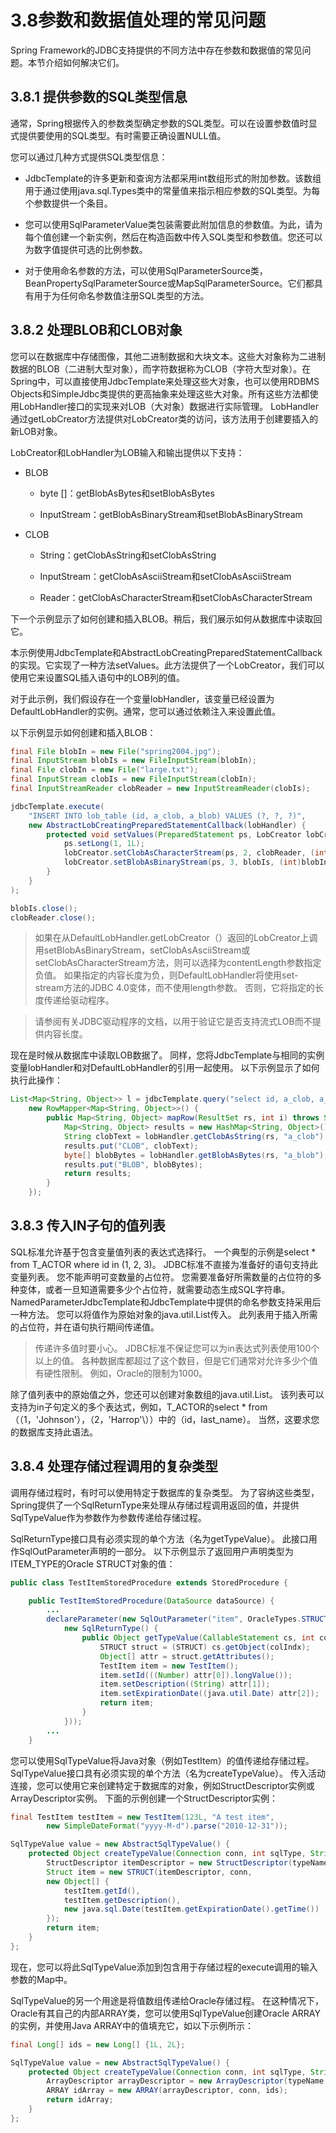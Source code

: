 # 3.8参数和数据值处理的常见问题

Spring Framework的JDBC支持提供的不同方法中存在参数和数据值的常见问题。本节介绍如何解决它们。

## 3.8.1 提供参数的SQL类型信息

通常，Spring根据传入的参数类型确定参数的SQL类型。可以在设置参数值时显式提供要使用的SQL类型。有时需要正确设置NULL值。

您可以通过几种方式提供SQL类型信息：

* JdbcTemplate的许多更新和查询方法都采用int数组形式的附加参数。该数组用于通过使用java.sql.Types类中的常量值来指示相应参数的SQL类型。为每个参数提供一个条目。

* 您可以使用SqlParameterValue类包装需要此附加信息的参数值。为此，请为每个值创建一个新实例，然后在构造函数中传入SQL类型和参数值。您还可以为数字值提供可选的比例参数。

* 对于使用命名参数的方法，可以使用SqlParameterSource类，BeanPropertySqlParameterSource或MapSqlParameterSource。它们都具有用于为任何命名参数值注册SQL类型的方法。

## 3.8.2 处理BLOB和CLOB对象

您可以在数据库中存储图像，其他二进制数据和大块文本。这些大对象称为二进制数据的BLOB（二进制大型对象），而字符数据称为CLOB（字符大型对象）。在Spring中，可以直接使用JdbcTemplate来处理这些大对象，也可以使用RDBMS Objects和SimpleJdbc类提供的更高抽象来处理这些大对象。所有这些方法都使用LobHandler接口的实现来对LOB（大对象）数据进行实际管理。 LobHandler通过getLobCreator方法提供对LobCreator类的访问，该方法用于创建要插入的新LOB对象。

LobCreator和LobHandler为LOB输入和输出提供以下支持：

* BLOB

    * byte []：getBlobAsBytes和setBlobAsBytes

    * InputStream：getBlobAsBinaryStream和setBlobAsBinaryStream

* CLOB

    * String：getClobAsString和setClobAsString

    * InputStream：getClobAsAsciiStream和setClobAsAsciiStream

    * Reader：getClobAsCharacterStream和setClobAsCharacterStream

下一个示例显示了如何创建和插入BLOB。稍后，我们展示如何从数据库中读取回它。

本示例使用JdbcTemplate和AbstractLobCreatingPreparedStatementCallback的实现。它实现了一种方法setValues。此方法提供了一个LobCreator，我们可以使用它来设置SQL插入语句中的LOB列的值。

对于此示例，我们假设存在一个变量lobHandler，该变量已经设置为DefaultLobHandler的实例。通常，您可以通过依赖注入来设置此值。

以下示例显示如何创建和插入BLOB：

~~~java
final File blobIn = new File("spring2004.jpg");
final InputStream blobIs = new FileInputStream(blobIn);
final File clobIn = new File("large.txt");
final InputStream clobIs = new FileInputStream(clobIn);
final InputStreamReader clobReader = new InputStreamReader(clobIs);

jdbcTemplate.execute(
    "INSERT INTO lob_table (id, a_clob, a_blob) VALUES (?, ?, ?)",
    new AbstractLobCreatingPreparedStatementCallback(lobHandler) {  
        protected void setValues(PreparedStatement ps, LobCreator lobCreator) throws SQLException {
            ps.setLong(1, 1L);
            lobCreator.setClobAsCharacterStream(ps, 2, clobReader, (int)clobIn.length());  
            lobCreator.setBlobAsBinaryStream(ps, 3, blobIs, (int)blobIn.length());  
        }
    }
);

blobIs.close();
clobReader.close();
~~~

>如果在从DefaultLobHandler.getLobCreator（）返回的LobCreator上调用setBlobAsBinaryStream，setClobAsAsciiStream或setClobAsCharacterStream方法，则可以选择为contentLength参数指定负值。 如果指定的内容长度为负，则DefaultLobHandler将使用set-stream方法的JDBC 4.0变体，而不使用length参数。 否则，它将指定的长度传递给驱动程序。

>请参阅有关JDBC驱动程序的文档，以用于验证它是否支持流式LOB而不提供内容长度。

现在是时候从数据库中读取LOB数据了。 同样，您将JdbcTemplate与相同的实例变量lobHandler和对DefaultLobHandler的引用一起使用。 以下示例显示了如何执行此操作：

~~~java
List<Map<String, Object>> l = jdbcTemplate.query("select id, a_clob, a_blob from lob_table",
    new RowMapper<Map<String, Object>>() {
        public Map<String, Object> mapRow(ResultSet rs, int i) throws SQLException {
            Map<String, Object> results = new HashMap<String, Object>();
            String clobText = lobHandler.getClobAsString(rs, "a_clob");  
            results.put("CLOB", clobText);
            byte[] blobBytes = lobHandler.getBlobAsBytes(rs, "a_blob");  
            results.put("BLOB", blobBytes);
            return results;
        }
    });
~~~

## 3.8.3 传入IN子句的值列表

SQL标准允许基于包含变量值列表的表达式选择行。 一个典型的示例是select * from T_ACTOR where id in (1, 2, 3)。 JDBC标准不直接为准备好的语句支持此变量列表。 您不能声明可变数量的占位符。 您需要准备好所需数量的占位符的多种变体，或者一旦知道需要多少个占位符，就需要动态生成SQL字符串。 NamedParameterJdbcTemplate和JdbcTemplate中提供的命名参数支持采用后一种方法。 您可以将值作为原始对象的java.util.List传入。 此列表用于插入所需的占位符，并在语句执行期间传递值。

>传递许多值时要小心。 JDBC标准不保证您可以为in表达式列表使用100个以上的值。 各种数据库都超过了这个数目，但是它们通常对允许多少个值有硬性限制。 例如，Oracle的限制为1000。

除了值列表中的原始值之外，您还可以创建对象数组的java.util.List。 该列表可以支持为in子句定义的多个表达式，例如，T_ACTOR的select * from（（1，'Johnson'），（2，'Harrop'\））中的（id，last_name）。 当然，这要求您的数据库支持此语法。

## 3.8.4 处理存储过程调用的复杂类型

调用存储过程时，有时可以使用特定于数据库的复杂类型。 为了容纳这些类型，Spring提供了一个SqlReturnType来处理从存储过程调用返回的值，并提供SqlTypeValue作为参数作为参数传递给存储过程。

SqlReturnType接口具有必须实现的单个方法（名为getTypeValue）。 此接口用作SqlOutParameter声明的一部分。 以下示例显示了返回用户声明类型为ITEM_TYPE的Oracle STRUCT对象的值：

~~~java
public class TestItemStoredProcedure extends StoredProcedure {

    public TestItemStoredProcedure(DataSource dataSource) {
        ...
        declareParameter(new SqlOutParameter("item", OracleTypes.STRUCT, "ITEM_TYPE",
            new SqlReturnType() {
                public Object getTypeValue(CallableStatement cs, int colIndx, int sqlType, String typeName) throws SQLException {
                    STRUCT struct = (STRUCT) cs.getObject(colIndx);
                    Object[] attr = struct.getAttributes();
                    TestItem item = new TestItem();
                    item.setId(((Number) attr[0]).longValue());
                    item.setDescription((String) attr[1]);
                    item.setExpirationDate((java.util.Date) attr[2]);
                    return item;
                }
            }));
        ...
    }
~~~

您可以使用SqlTypeValue将Java对象（例如TestItem）的值传递给存储过程。 SqlTypeValue接口具有必须实现的单个方法（名为createTypeValue）。 传入活动连接，您可以使用它来创建特定于数据库的对象，例如StructDescriptor实例或ArrayDescriptor实例。 下面的示例创建一个StructDescriptor实例：

~~~java
final TestItem testItem = new TestItem(123L, "A test item",
        new SimpleDateFormat("yyyy-M-d").parse("2010-12-31"));

SqlTypeValue value = new AbstractSqlTypeValue() {
    protected Object createTypeValue(Connection conn, int sqlType, String typeName) throws SQLException {
        StructDescriptor itemDescriptor = new StructDescriptor(typeName, conn);
        Struct item = new STRUCT(itemDescriptor, conn,
        new Object[] {
            testItem.getId(),
            testItem.getDescription(),
            new java.sql.Date(testItem.getExpirationDate().getTime())
        });
        return item;
    }
};
~~~

现在，您可以将此SqlTypeValue添加到包含用于存储过程的execute调用的输入参数的Map中。

SqlTypeValue的另一个用途是将值数组传递给Oracle存储过程。 在这种情况下，Oracle有其自己的内部ARRAY类，您可以使用SqlTypeValue创建Oracle ARRAY的实例，并使用Java ARRAY中的值填充它，如以下示例所示：

~~~java
final Long[] ids = new Long[] {1L, 2L};

SqlTypeValue value = new AbstractSqlTypeValue() {
    protected Object createTypeValue(Connection conn, int sqlType, String typeName) throws SQLException {
        ArrayDescriptor arrayDescriptor = new ArrayDescriptor(typeName, conn);
        ARRAY idArray = new ARRAY(arrayDescriptor, conn, ids);
        return idArray;
    }
};
~~~


